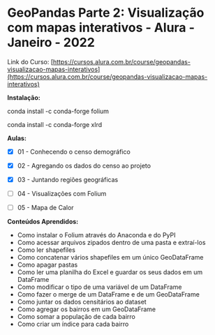 # GeoPandas Parte 2: Visualização com mapas interativos - Alura - Janeiro - 2022

Link do Curso: [https://cursos.alura.com.br/course/geopandas-visualizacao-mapas-interativos](https://cursos.alura.com.br/course/geopandas-visualizacao-mapas-interativos)

**Instalação:**  

conda install -c conda-forge folium

conda install -c conda-forge xlrd

 
**Aulas:**  
  
- [X] 01 - Conhecendo o censo demográfico
  
- [X] 02 - Agregando os dados do censo ao projeto
  
- [X] 03 - Juntando regiões geográficas 
  
- [ ] 04 - Visualizações com Folium
  
- [ ] 05 - Mapa de Calor

**Conteúdos Aprendidos:**  

- Como instalar o Folium através do Anaconda e do PyPI
- Como acessar arquivos zipados dentro de uma pasta e extraí-los
- Como ler shapefiles
- Como concatenar vários shapefiles em um único GeoDataFrame
- Como apagar pastas
- Como ler uma planilha do Excel e guardar os seus dados em um DataFrame
- Como modificar o tipo de uma variável de um DataFrame
- Como fazer o merge de um DataFrame e de um GeoDataFrame
- Como juntar os dados censitários ao dataset
- Como agregar os bairros em um GeoDataFrame
- Como somar a população de cada bairro
- Como criar um índice para cada bairro
